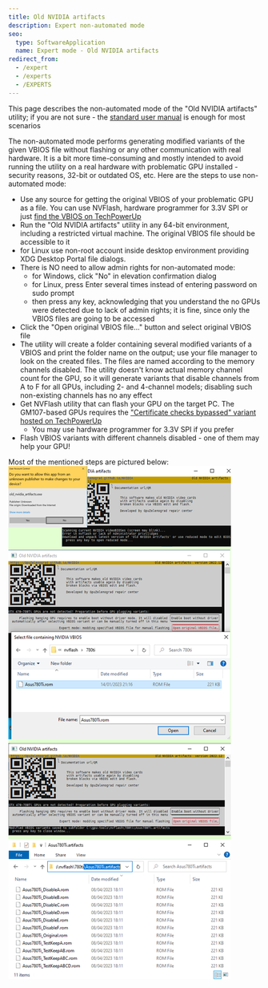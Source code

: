 ```yaml
---
title: Old NVIDIA artifacts
description: Expert non-automated mode
seo:
  type: SoftwareApplication
  name: Expert mode - Old NVIDIA artifacts
redirect_from:
  - /expert
  - /experts
  - /EXPERTS
---
```


This page describes the non-automated mode of the "Old NVIDIA artifacts" utility; if you are not sure - the [standard user manual](https://gpuzelenograd.github.io/NVIDIA?E) is enough for most scenarios

The non-automated mode performs generating modified variants of the given VBIOS file without flashing or any other communication with real hardware. It is a bit more time-consuming and mostly intended to avoid running the utility on a real hardware with problematic GPU installed - security reasons, 32-bit or outdated OS, etc. Here are the steps to use non-automated mode:

* Use any source for getting the original VBIOS of your problematic GPU as a file. You can use NVFlash, hardware programmer for 3.3V SPI or just [find the VBIOS on TechPowerUp](https://www.techpowerup.com/vgabios/?architecture=NVIDIA&interface=PCI-E&memType=GDDR5)
* Run the "Old NVIDIA artifacts" utility in any 64-bit environment, including a restricted virtual machine. The original VBIOS file should be accessible to it
 * for Linux use non-root account inside desktop environment providing XDG Desktop Portal file dialogs.
* There is NO need to allow admin rights for non-automated mode:
  * for Windows, click "No" in elevation confirmation dialog
  * for Linux, press Enter several times instead of entering password on sudo prompt
  * then press any key, acknowledging that you understand the no GPUs were detected due to lack of admin rights; it is fine, since only the VBIOS files are going to be accessed
* Click the "Open original VBIOS file…" button and select original VBIOS file
* The utility will create a folder containing several modified variants of a VBIOS and print the folder name on the output; use your file manager to look on the created files. The files are named according to the memory channels disabled. The utility doesn't know actual memory channel count for the GPU, so it will generate variants that disable channels from A to F for all GPUs, including 2- and 4-channel models; disabling such non-existing channels has no any effect
* Get NVFlash utility that can flash your GPU on the target PC. The GM107-based GPUs requires the ["Certificate checks bypassed" variant hosted on TechPowerUp](https://www.techpowerup.com/download/nvidia-nvflash-with-certificate-checks-bypassed/)
  * You may use hardware programmer for 3.3V SPI if you prefer
* Flash VBIOS variants with different channels disabled - one of them may help your GPU!

Most of the mentioned steps are pictured below:
![ExpertSteps](photo/GenerateVBIOSVariants.png)